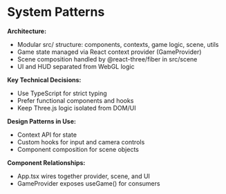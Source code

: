 # System Patterns

**Architecture:**

- Modular src/ structure: components, contexts, game logic, scene, utils
- Game state managed via React context provider (GameProvider)
- Scene composition handled by @react-three/fiber in src/scene
- UI and HUD separated from WebGL logic

**Key Technical Decisions:**

- Use TypeScript for strict typing
- Prefer functional components and hooks
- Keep Three.js logic isolated from DOM/UI

**Design Patterns in Use:**

- Context API for state
- Custom hooks for input and camera controls
- Component composition for scene objects

**Component Relationships:**

- App.tsx wires together provider, scene, and UI
- GameProvider exposes useGame() for consumers
